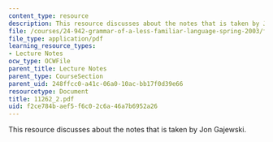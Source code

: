 ```yaml
---
content_type: resource
description: This resource discusses about the notes that is taken by Jon Gajewski.
file: /courses/24-942-grammar-of-a-less-familiar-language-spring-2003/f2ce784baef5f6c02c6a46a7b6952a26_11262_2.pdf
file_type: application/pdf
learning_resource_types:
- Lecture Notes
ocw_type: OCWFile
parent_title: Lecture Notes
parent_type: CourseSection
parent_uid: 248ffcc0-a41c-06a0-10ac-bb17f0d39e66
resourcetype: Document
title: 11262_2.pdf
uid: f2ce784b-aef5-f6c0-2c6a-46a7b6952a26
---
```

This resource discusses about the notes that is taken by Jon Gajewski.